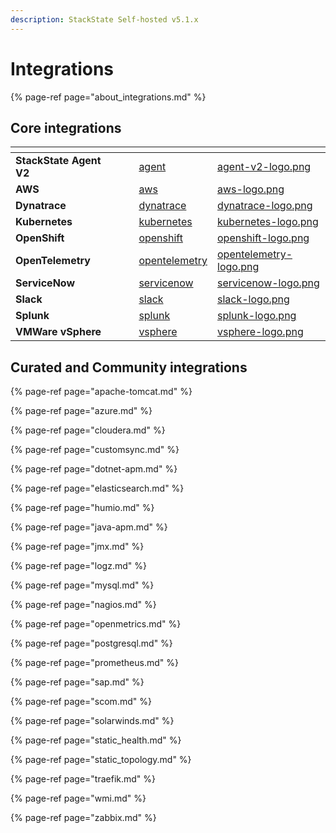 ```yaml
---
description: StackState Self-hosted v5.1.x 
---
```


# Integrations

{% page-ref page="about_integrations.md" %}

## Core integrations

<table data-view="cards">
    <thead>
        <tr>
            <th></th>
            <th></th>
            <th></th>
            <th data-hidden data-card-target data-type="content-ref"></th>
            <th data-hidden data-card-cover data-type="files"></th>
        </tr>
    </thead>
    <tbody>
        <tr>
            <td><strong>StackState Agent V2</strong></td>
            <td></td>
            <td></td>
            <td><a href="stackpacks/integrations/agent.md">agent</a></td>
            <td><a href=".gitbook/assets/agent-v2-logo.png">agent-v2-logo.png</a></td>
        </tr>
        <tr>
            <td><strong>AWS</strong></td>
            <td></td>
            <td></td>
            <td><a href="stackpacks/integrations/aws/">aws</a></td>
            <td><a href=".gitbook/assets/aws-logo.png">aws-logo.png</a></td>
        </tr>
        <tr>
            <td><strong>Dynatrace</strong></td>
            <td></td>
            <td></td>
            <td><a href="stackpacks/integrations/dynatrace.md">dynatrace</a></td>
            <td><a href=".gitbook/assets/dynatrace-logo.png">dynatrace-logo.png</a></td>
        </tr>
        <tr>
            <td><strong>Kubernetes</strong></td>
            <td></td>
            <td></td>
            <td><a href="stackpacks/integrations/kubernetes.md">kubernetes</a></td>
            <td><a href=".gitbook/assets/kubernetes-logo.png">kubernetes-logo.png</a></td>
        </tr>
        <tr>
            <td><strong>OpenShift</strong></td>
            <td></td>
            <td></td>
            <td><a href="stackpacks/integrations/openshift.md">openshift</a></td>
            <td><a href=".gitbook/assets/openshift-logo.png">openshift-logo.png</a></td>
        </tr>
        <tr>
            <td><strong>OpenTelemetry</strong></td>
            <td></td>
            <td></td>
            <td><a href="stackpacks/integrations/opentelemetry">opentelemetry</a></td>
            <td><a href=".gitbook/assets/opentelemetry-logo.png">opentelemetry-logo.png</a></td>
        </tr>
        <tr>
            <td><strong>ServiceNow</strong></td>
            <td></td>
            <td></td>
            <td><a href="stackpacks/integrations/servicenow.md">servicenow</a></td>
            <td><a href=".gitbook/assets/servicenow-logo.png">servicenow-logo.png</a></td>
        </tr>
        <tr>
            <td><strong>Slack</strong></td>
            <td></td>
            <td></td>
            <td><a href="stackpacks/integrations/slack.md">slack</a></td>
            <td><a href=".gitbook/assets/slack-logo.png">slack-logo.png</a></td>
        </tr>
        <tr>
            <td><strong>Splunk</strong></td>
            <td></td>
            <td></td>
            <td><a href="stackpacks/integrations/splunk.md">splunk</a></td>
            <td><a href=".gitbook/assets/splunk-logo.png">splunk-logo.png</a></td>
        </tr>
        <tr>
            <td><strong>VMWare vSphere</strong></td>
            <td></td>
            <td></td>
            <td><a href="stackpacks/integrations/vsphere.md">vsphere</a></td>
            <td><a href=".gitbook/assets/vsphere-logo.png">vsphere-logo.png</a></td>
        </tr>
    </tbody>
</table>


## Curated and Community integrations

{% page-ref page="apache-tomcat.md" %}

{% page-ref page="azure.md" %}

{% page-ref page="cloudera.md" %}

{% page-ref page="customsync.md" %}

{% page-ref page="dotnet-apm.md" %}

{% page-ref page="elasticsearch.md" %}

{% page-ref page="humio.md" %}

{% page-ref page="java-apm.md" %}

{% page-ref page="jmx.md" %}

{% page-ref page="logz.md" %}

{% page-ref page="mysql.md" %}

{% page-ref page="nagios.md" %}

{% page-ref page="openmetrics.md" %}

{% page-ref page="postgresql.md" %}

{% page-ref page="prometheus.md" %}

{% page-ref page="sap.md" %}

{% page-ref page="scom.md" %}

{% page-ref page="solarwinds.md" %}

{% page-ref page="static_health.md" %}

{% page-ref page="static_topology.md" %}

{% page-ref page="traefik.md" %}

{% page-ref page="wmi.md" %}

{% page-ref page="zabbix.md" %}